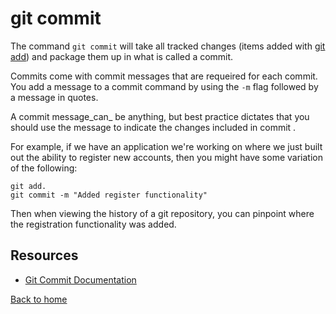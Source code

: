 # git commit

The command `git commit` will take all tracked changes (items added with [git add](./Add.md)) and package them up in what is called a commit.

Commits come with commit messages that are requeired for each commit. You add a message to a commit command by using the `-m` flag followed by a message in quotes. 

A commit message_can_ be anything, but best practice dictates that you should use the message to indicate the changes included in commit .

For example, if we have an application we're working on where we just built out the ability to register new accounts, then you might have some variation of the following:

```
git add.
git commit -m "Added register functionality"
```

Then when viewing the history of a git repository, you can pinpoint where the registration functionality was added.

## Resources 
- [Git Commit Documentation](https://git-scm.com/docs/git-commit)

[Back to home](../README.md)